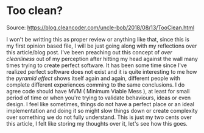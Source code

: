 # Too clean? 

Source: https://blog.cleancoder.com/uncle-bob/2018/08/13/TooClean.html

I won't be writting this as proper review or anything like that, since this is my first opinion based file, I will be just going along with my reflections over this article/blog post. I've been preaching out this concept of _over cleanliness_ out of my perception after hitting my head against the wall many times trying to create perfect software. It has been some time since I've realized perfect software does not exist and it is quite interesting to me how the _pyramid effect_ shows itself again and again, different people with complete different experiences comming to the same conclusions. I do agree code should have MVM ( Minimum Viable Mess ), at least for small period of time or when you're trying to validate behaviours, ideas or even design. I feel like sometimes, things do not have a perfect place or an ideal implementation and doing it so might slow things down or create complexity over something we do not fully understand. This is just my two cents over this article, I felt like storing my thoughts over it, let's see how this goes. 
